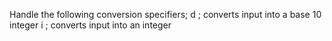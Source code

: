 Handle the following conversion specifiers; d ; converts input into a base 10 integer i ; converts input into an integer
